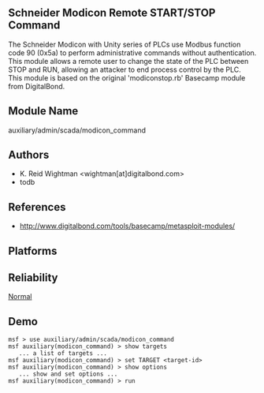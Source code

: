 ## Schneider Modicon Remote START/STOP Command

The Schneider Modicon with Unity series of PLCs use Modbus 
function code 90 (0x5a) to perform administrative commands 
without authentication. This module allows a remote user to 
change the state of the PLC between STOP and RUN, allowing 
an attacker to end process control by the PLC. This module 
is based on the original 'modiconstop.rb' Basecamp module 
from DigitalBond.


## Module Name
auxiliary/admin/scada/modicon_command

## Authors
* K. Reid Wightman <wightman[at]digitalbond.com>
* todb


## References
* http://www.digitalbond.com/tools/basecamp/metasploit-modules/




## Platforms


## Reliability
[Normal](https://github.com/rapid7/metasploit-framework/wiki/Exploit-Ranking)

## Demo

```
msf > use auxiliary/admin/scada/modicon_command
msf auxiliary(modicon_command) > show targets
   ... a list of targets ...
msf auxiliary(modicon_command) > set TARGET <target-id>
msf auxiliary(modicon_command) > show options
   ... show and set options ...
msf auxiliary(modicon_command) > run
```
    
    